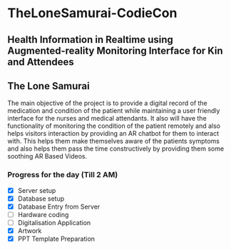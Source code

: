 # TheLoneSamurai-CodieCon

## Health Information in Realtime using Augmented-reality Monitoring Interface for Kin and Attendees
## The Lone Samurai
The main objective of the project is to provide a digital record of the medication and condition of the patient while maintaining a user friendly interface for the nurses and medical attendants. It also will have the functionality of monitoring the condition of the patient remotely and also helps visitors interaction by providing an AR chatbot for them to interact with. This helps them make themselves aware of the patients symptoms and also helps them pass the time constructively by providing them some soothing AR Based Videos.
### Progress for the day (Till 2 AM)
 - [X] Server setup
 - [X] Database setup
 - [X] Database Entry from Server
 - [ ] Hardware coding
 - [ ] Digitalisation Application
 - [X] Artwork
 - [X] PPT Template Preparation